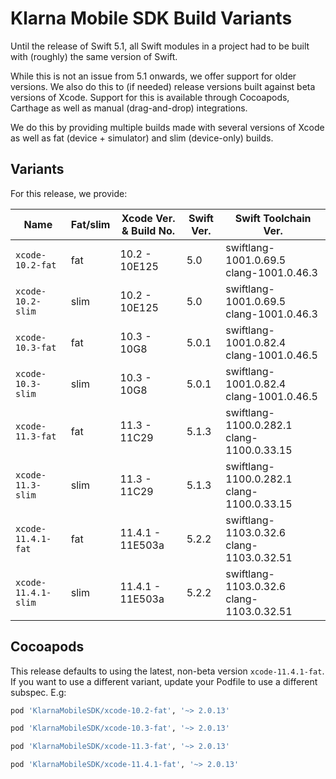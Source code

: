 # Klarna Mobile SDK Build Variants

Until the release of Swift 5.1, all Swift modules in a project had to be built with (roughly) the
same version of Swift. 

While this is not an issue from 5.1 onwards, we offer support for older versions. We also do this
to (if needed) release versions built against beta versions of Xcode. Support for this is available 
through Cocoapods, Carthage as well as manual (drag-and-drop) integrations. 

We do this by providing multiple builds made with several versions of Xcode as well as fat (device +
simulator) and slim (device-only) builds.

## Variants

For this release, we provide:

| Name | Fat/slim | Xcode Ver. & Build No. | Swift Ver. | Swift Toolchain Ver. |  
| ---- | -------- | ---------------------------- | ---------- | -------------------- |
| `xcode-10.2-fat` | fat | 10.2 - 10E125 | 5.0| swiftlang-1001.0.69.5 clang-1001.0.46.3 |
| `xcode-10.2-slim` | slim | 10.2 - 10E125 | 5.0| swiftlang-1001.0.69.5 clang-1001.0.46.3 |
| `xcode-10.3-fat` | fat | 10.3 - 10G8 | 5.0.1| swiftlang-1001.0.82.4 clang-1001.0.46.5 |
| `xcode-10.3-slim` | slim | 10.3 - 10G8 | 5.0.1| swiftlang-1001.0.82.4 clang-1001.0.46.5 |
| `xcode-11.3-fat` | fat | 11.3 - 11C29 | 5.1.3| swiftlang-1100.0.282.1 clang-1100.0.33.15 |
| `xcode-11.3-slim` | slim | 11.3 - 11C29 | 5.1.3| swiftlang-1100.0.282.1 clang-1100.0.33.15 |
| `xcode-11.4.1-fat` | fat | 11.4.1 - 11E503a | 5.2.2| swiftlang-1103.0.32.6 clang-1103.0.32.51 |
| `xcode-11.4.1-slim` | slim | 11.4.1 - 11E503a | 5.2.2| swiftlang-1103.0.32.6 clang-1103.0.32.51 |


## Cocoapods

This release defaults to using the latest, non-beta version `xcode-11.4.1-fat`. If you 
want to use a different variant, update your Podfile to use a different subspec. E.g:


```ruby
pod 'KlarnaMobileSDK/xcode-10.2-fat', '~> 2.0.13'
```

```ruby
pod 'KlarnaMobileSDK/xcode-10.3-fat', '~> 2.0.13'
```

```ruby
pod 'KlarnaMobileSDK/xcode-11.3-fat', '~> 2.0.13'
```

```ruby
pod 'KlarnaMobileSDK/xcode-11.4.1-fat', '~> 2.0.13'
```
